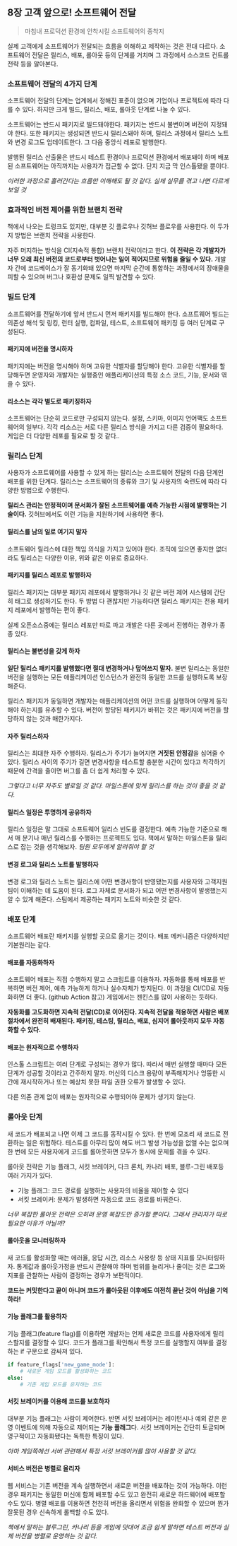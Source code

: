 ## 8장 고객 앞으로! 소프트웨어 전달

> 마침내 프로덕션 환경에 안착시킬 소프트웨어의 종착지

실제 고객에게 소프트웨어가 전달되는 흐름을 이해하고 제작하는 것은 전대 다르다. 소프트웨어 전달은 릴리스, 배포, 롤아웃 등의 단계를 거치며 그 과정에서 소스코드 컨트롤 전략 등을 알아본다.

### 소프트웨어 전달의 4가지 단계

소프트웨어 전달의 단계는 업계에서 정해진 표준이 없으며 기업이나 프로젝트에 따라 다를 수 있다. 하지만 크게 빌드, 릴리스, 배포, 롤아웃 단계로 나눌 수 있다.

소프트웨어는 반드시 패키지로 빌드돼야한다. 패키지는 반드시 불변이며 버전이 지정돼야 한다. 또한 패키지는 생성되면 반드시 릴리스돼야 하며, 릴리스 과정에서 릴리스 노트와 변경 로그도 업데이트한다. 그 다음 중앙식 레포로 발행한다.

발행된 릴리스 산출물은 반드시 테스트 환경이나 프로덕션 환경에서 배포돼야 하며 배포된 소프트웨어는 아직까지는 사용자가 접근할 수 없다. 단지 지금 막 인스톨됐을 뿐이다.

*이러한 과정으로 흘러간다는 흐름만 이해해도 될 것 같다. 실제 실무를 겪고 나면 다르게 보일 것*

### 효과적인 버전 제어를 위한 브랜치 전략

책에서 나오는 트렁크도 있지만, 대부분 깃 플로우나 깃허브 플로우를 사용한다. 이 두가지 방법은 브랜치 전략을 사용한다.

자주 머지하는 방식을 CI(지속적 통합) 브랜치 전략이라고 한다. **이 전략은 각 개발자가 너무 오래 최신 버전의 코드로부터 벗어나는 일이 적어지므로 위험을 줄일 수 있다.** 개발자 간에 코드베이스가 잘 동기화돼 있으면 마지막 순간에 통합하는 과정에서의 장애물을 피할 수 있으며 버그나 호환성 문제도 일찍 발견할 수 있다.

### 빌드 단계

소프트웨어를 전달하기에 앞서 반드시 먼저 패키지를 빌드해야 한다. 소프트웨어 빌드는 의존성 해석 및 링킹, 런터 실행, 컴파일, 테스트, 소프트웨어 패키징 등 여러 단계로 구성된다.

#### 패키지에 버전을 명시하자

패키지에는 버전을 명시해야 하며 고유한 식별자를 할당해야 한다. 고유한 식별자를 할당해두면 운영자와 개발자는 실행중인 애플리케이션의 특정 소스 코드, 기능, 문서와 엮을 수 있다.

#### 리소스는 각각 별도로 패키징하자

소프트웨어는 단순히 코드로만 구성되지 않는다. 설정, 스키마, 이미지 언어팩도 소프트웨어의 일부다. 각각 리소스는 서로 다른 릴리스 방식을 가지고 다른 검증이 필요하다. 게임은 더 다양한 레포를 필요로 할 것 같다..

### 릴리스 단계

사용자가 소프트웨어를 사용할 수 있게 하는 릴리스는 소프트웨어 전달의 다음 단계인 배포를 위한 단계다. 릴리스는 소프트웨어의 종류와 크기 및 사용자의 숙련도에 따라 다양한 방법으로 수행한다.

**릴리스 관리는 안정적이며 문서화가 잘된 소프트웨어를 예측 가능한 시점에 발행하는 기술이다.** 깃허브에서도 이런 기능을 지원하기에 사용하면 좋다.

#### 릴리스를 남의 일로 여기지 말자

소프트웨어 릴리스에 대한 책임 의식을 가지고 있어야 한다. 조직에 있으면 좋지만 없더라도 릴리스는 다양한 이유, 위와 같은 이유로 중요하다.

#### 패키지를 릴리스 레포로 발행하자

릴리스 패키지는 대부분 패키지 레포에서 발행하거나 깃 같은 버전 제어 시스템에 간단히 태그로 생성하기도 한다. 두 방법 다 괜찮지만 가능하다면 릴리스 패키지는 전용 패키지 레포에서 발행하는 편이 좋다.

실제 오픈소스중에는 릴리스 레포만 따로 파고 개발은 다른 곳에서 진행하는 경우가 종종 있다.

#### 릴리스는 불변성을 갖게 하자

**일단 릴리스 패키지를 발행했다면 절대 변경하거나 덮어쓰지 말자.** 불변 릴리스는 동일한 버전을 실행하는 모든 애플리케이션 인스턴스가 완전히 동일한 코드를 실행하도록 보장해준다.

릴리스 패키지가 동일하면 개발자는 애플리케이션의 어떤 코드를 실행하며 어떻게 동작해야 하는지를 유추할 수 있다. 버전이 할당된 패키지가 바뀌는 것은 패키지에 버전을 할당하지 않는 것과 매한가지다.

#### 자주 릴리스하자

릴리스는 최대한 자주 수행하자. 릴리스가 주기가 늘어지면 **거짓된 안정감**을 심어줄 수 있다. 릴리스 사이의 주기가 길면 변경사항을 테스트할 충분한 시간이 있다고 착각하기 때문에 간격을 줄이면 버그를 좀 더 쉽게 처리할 수 있다.

*그렇다고 너무 자주도 별로일 것 같다. 마일스톤에 맞게 릴리스를 하는 것이 좋을 것 같다.*

#### 릴리스 일정은 투명하게 공유하자

릴리스 일정은 말 그대로 소프트웨어 일리스 빈도를 결정한다. 예측 가능한 기준으로 해서 매 분기나 매년 릴리스를 수행하는 프로젝트도 있다. 책에서 말하는 마일스톤을 릴리스로 잡는 것을 생각해보자. *팀원 모두에게 알려줘야 할 것*

#### 변경 로그와 릴리스 노트를 발행하자

변경 로그와 릴리스 노트는 릴리스에 어떤 변경사항이 반영됐는지를 사용자와 고객지원팀이 이해하는 데 도움이 된다. 로그 자체로 문서화가 되고 어떤 변경사항이 발생했는지 알 수 있게 해준다. 스팀에서 제공하는 패키지 노트와 비슷한 것 같다.

### 배포 단계

소프트웨어 배포란 패키지를 실행할 곳으로 옮기는 것이다. 배포 메커니즘은 다양하지만 기본원리는 같다.

#### 배포를 자동화하자

소프트웨어 배포는 직접 수행하지 말고 스크립트를 이용하자. 자동화를 통해 배포를 반복하면 버전 제어, 예측 가능하게 하거나 실수자체가 방지된다. 이 과정을 CI/CD로 자동화하면 더 좋다. (github Action 참고) 게임에서는 젠킨스를 많이 사용하는 듯하다.

**자동화를 고도화하면 지속적 전달(CD)로 이어진다. 지속적 전달을 적용하면 사람은 배포 절차에서 완전히 배재된다. 패키징, 테스팅, 릴리스, 배포, 심지어 롤아웃까지 모두 자동화할 수 있다.**

#### 배포는 원자적으로 수행하자

인스톨 스크립트는 여러 단계로 구성되는 경우가 많다. 따라서 매번 실행할 때마다 모든 단계가 성공할 것이라고 간주하지 말자. 머신의 디스크 용량이 부족해지거나 엉뚱한 시간에 재시작하거나 또는 예상치 못한 파일 권한 오류가 발생할 수 있다.

다른 의존 관계 없이 배포는 원자적으로 수행되어야 문제가 생기지 않는다.

### 롤아웃 단계

새 코드가 배포되고 나면 이제 그 코드를 동작시킬 수 있다. 한 번에 모조리 새 코드로 전환하는 일은 위험하다. 테스트를 아무리 많이 해도 버그 발생 가능성을 없앨 수는 없으며 한 번에 모든 사용자에게 코드를 롤아웃하면 모두가 동시에 문제를 겪을 수 있다.

롤아웃 전략은 기능 플래그, 서킷 브레이커, 다크 론치, 카나리 배포, 블루-그린 배포등 여러 가지가 있다.

- 기능 플래그: 코드 경로를 실행하는 사용자의 비율을 제어할 수 있다
- 서킷 브레이커: 문제가 발생하면 자동으로 코드 경로를 바꿔준다.

*너무 복잡한 롤아웃 전략은 오히려 운영 복잡도만 증가할 뿐이다. 그래서 관리자가 따로 필요한 이유가 아닐까?*

#### 롤아웃을 모니터링하자

새 코드를 활성화할 때는 에러율, 응답 시간, 리소스 사용량 등 상태 지표를 모니터링하자. 통계값과 롤아웃가정을 반드시 관찰해야 하며 범위를 늘리거나 줄이는 것은 로그와 지표를 관찰하는 사람이 결정하는 경우가 보편적이다.

**코드는 커밋한다고 끝이 아니며 코드가 롤아웃된 이후에도 여전히 끝난 것이 아님을 기억하라!**

#### 기능 플래그를 활용하자

기능 플래그(feature flag)를 이용하면 개발자는 언제 새로운 코드를 사용자에게 릴리스할지를 결정할 수 있다. 코드가 플래그를 확인해서 특정 코드를 실행할지 여부를 결정하는 if 구문으로 감싸져 있다.

```python
if feature_flags['new_game_mode']:
    # 새로운 게임 모드를 활성화하는 코드
else:
    # 기존 게임 모드를 유지하는 코드
```

#### 서킷 브레이커를 이용해 코드를 보호하자

대부분 기능 플래그는 사람이 제어한다. 반면 서킷 브레이커는 레이턴시나 예외 같은 운영 이벤트에 의해 자동으로 제어되는 **기능 플래그**다. 서킷 브레이커는 간단히 토글되며 영구적이고 자동화됐다는 독특한 특징이 있다.

*아마 게임쪽에선 서버 관련해서 특정 서킷 브레이커를 많이 사용할 것 같다.*

#### 서비스 버전은 병렬로 올리자

웹 서비스는 기존 버전을 계속 실행하면서 새로운 버전을 배포하는 것이 가능하다. 이런 경우 패키지는 동일한 머신에 함께 배포할 수도 있고 완전히 새로운 하드웨어에 배포할 수도 있다. 병렬 배포를 이용하면 천천히 버전을 올리면서 위험을 완화할 수 있으며 뭔가 잘못된 경우 신속하게 롤백할 수도 있다.

*책에서 말하는 블루그린, 카나리 등을 게임에 덧대어 조금 쉽게 말하면 테스트 버전과 실제 버전을 병렬로 운영하는 것 같다.*
